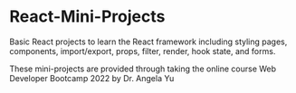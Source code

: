 # React-Mini-Projects

Basic React projects to learn the React framework including styling pages, components, import/export, props, filter, render, hook state, and forms. 

These mini-projects are provided through taking the online course Web Developer Bootcamp 2022 by Dr. Angela Yu